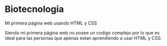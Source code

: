 # Biotecnologia
Mi primera página web usando HTML y CSS

Siendo mi primera página web no posee un codigo complejo por lo que es ideal para las personas que apenas estan aprendiendo a usar HTML y CSS.
